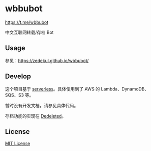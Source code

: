# wbbubot

https://t.me/wbbubot

中文互联网转载/存档 Bot

## Usage

参见：https://zedekul.github.io/wbbubot/

## Develop

这个项目基于 [serverless](https://www.serverless.com)。具体使用到了 AWS 的 Lambda、DynamoDB、SQS、S3 等。

暂时没有开发文档，请参见具体代码。

存档功能的实现在 [Dedeleted](https://github.com/Zedekul/dedeleted)。

## License

[MIT License](./LICENSE.md)
